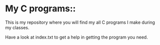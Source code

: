 # My C programs::

This is my repository where you will find my all C programs I make during my classes. 

Have a look at index.txt to get a help in getting the program you need.
